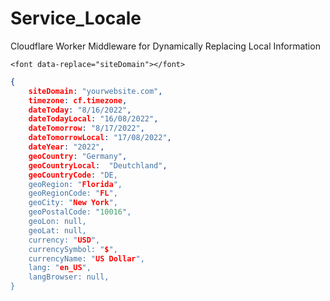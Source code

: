 # Service_Locale
Cloudflare Worker Middleware for Dynamically Replacing Local Information

`<font data-replace="siteDomain"></font>`

```json
{
    siteDomain: "yourwebsite.com",
    timezone: cf.timezone,
    dateToday: "8/16/2022",
    dateTodayLocal: "16/08/2022",
    dateTomorrow: "8/17/2022",
    dateTomorrowLocal: "17/08/2022",
    dateYear: "2022",
    geoCountry: "Germany",
    geoCountryLocal:  "Deutchland",
    geoCountryCode: "DE,
    geoRegion: "Florida",
    geoRegionCode: "FL",
    geoCity: "New York",
    geoPostalCode: "10016",
    geoLon: null,
    geoLat: null,
    currency: "USD",
    currencySymbol: "$",
    currencyName: "US Dollar",
    lang: "en_US",
    langBrowser: null,
}
```
